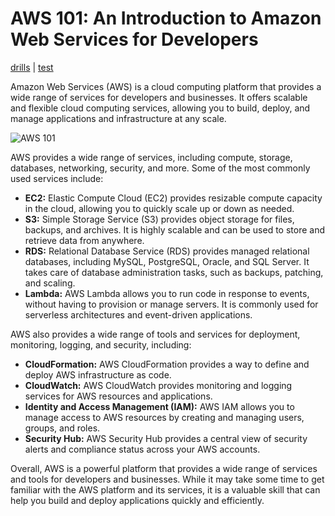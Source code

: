 # AWS 101: An Introduction to Amazon Web Services for Developers

[drills](drills/README.md) | [test](#)

Amazon Web Services (AWS) is a cloud computing platform that provides a wide range of services for developers and businesses. It offers scalable and flexible cloud computing services, allowing you to build, deploy, and manage applications and infrastructure at any scale.

![AWS 101](https://user-images.githubusercontent.com/19922556/219296967-40964d80-995d-4628-8c3e-315bbb92a955.jpg)

AWS provides a wide range of services, including compute, storage, databases, networking, security, and more. Some of the most commonly used services include:

* **EC2:** Elastic Compute Cloud (EC2) provides resizable compute capacity in the cloud, allowing you to quickly scale up or down as needed.
* **S3:** Simple Storage Service (S3) provides object storage for files, backups, and archives. It is highly scalable and can be used to store and retrieve data from anywhere.
* **RDS:** Relational Database Service (RDS) provides managed relational databases, including MySQL, PostgreSQL, Oracle, and SQL Server. It takes care of database administration tasks, such as backups, patching, and scaling.
* **Lambda:** AWS Lambda allows you to run code in response to events, without having to provision or manage servers. It is commonly used for serverless architectures and event-driven applications.

AWS also provides a wide range of tools and services for deployment, monitoring, logging, and security, including:

* **CloudFormation:** AWS CloudFormation provides a way to define and deploy AWS infrastructure as code.
* **CloudWatch:** AWS CloudWatch provides monitoring and logging services for AWS resources and applications.
* **Identity and Access Management (IAM):** AWS IAM allows you to manage access to AWS resources by creating and managing users, groups, and roles.
* **Security Hub:** AWS Security Hub provides a central view of security alerts and compliance status across your AWS accounts.

Overall, AWS is a powerful platform that provides a wide range of services and tools for developers and businesses. While it may take some time to get familiar with the AWS platform and its services, it is a valuable skill that can help you build and deploy applications quickly and efficiently.
